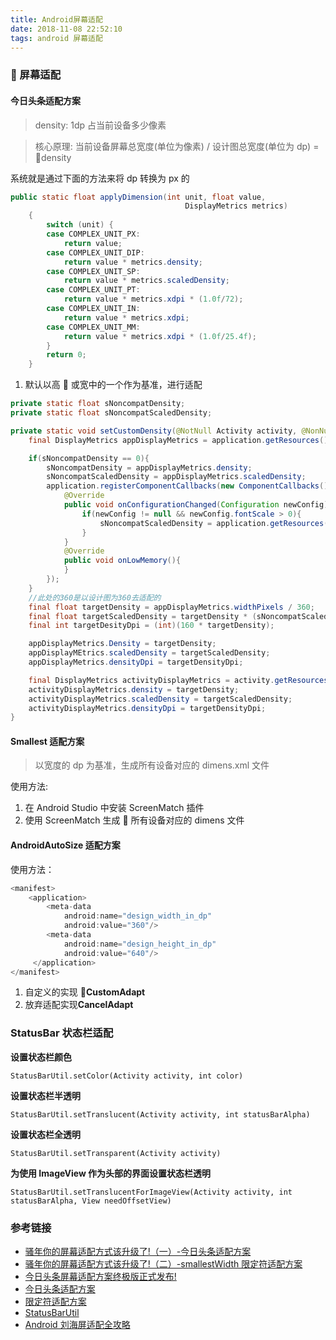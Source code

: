 ```yaml
---
title: Android屏幕适配
date: 2018-11-08 22:52:10
tags: android 屏幕适配
---
```


###  屏幕适配

#### 今日头条适配方案

> density: 1dp 占当前设备多少像素

> 核心原理: 当前设备屏幕总宽度(单位为像素) / 设计图总宽度(单位为 dp) = density

系统就是通过下面的方法来将 dp 转换为 px 的

```java
public static float applyDimension(int unit, float value,
                                       DisplayMetrics metrics)
    {
        switch (unit) {
        case COMPLEX_UNIT_PX:
            return value;
        case COMPLEX_UNIT_DIP:
            return value * metrics.density;
        case COMPLEX_UNIT_SP:
            return value * metrics.scaledDensity;
        case COMPLEX_UNIT_PT:
            return value * metrics.xdpi * (1.0f/72);
        case COMPLEX_UNIT_IN:
            return value * metrics.xdpi;
        case COMPLEX_UNIT_MM:
            return value * metrics.xdpi * (1.0f/25.4f);
        }
        return 0;
    }
```

1. 默认以高  或宽中的一个作为基准，进行适配

```java
private static float sNoncompatDensity;
private static float sNoncompatScaledDensity;

private static void setCustomDensity(@NotNull Activity activity, @NonNull final Application application){
    final DisplayMetrics appDisplayMetrics = application.getResources().getDisplayMetrics();

    if(sNoncompatDensity == 0){
        sNoncompatDensity = appDisplayMetrics.density;
        sNoncompatScaledDensity = appDisplayMetrics.scaledDensity;
        application.registerComponentCallbacks(new ComponentCallbacks(){
            @Override
            public void onConfigurationChanged(Configuration newConfig){
                if(newConfig != null && newConfig.fontScale > 0){
                    sNoncompatScaledDensity = application.getResources().getDisplayMetrics().scaledDensity();
                }
            }
            @Override
            public void onLowMemory(){
            }
        });
    }
    //此处的360是以设计图为360去适配的
    final float targetDensity = appDisplayMetrics.widthPixels / 360;
    final float targetScaledDensity = targetDensity * (sNoncompatScaledDensity / sNoncompatDensity);
    final int targetDesityDpi = (int)(160 * targetDensity);

    appDisplayMetrics.Density = targetDensity;
    appDisplayMEtrics.scaledDensity = targetScaledDensity;
    appDisplayMetrics.densityDpi = targetDensityDpi;

    final DisplayMetrics activityDisplayMetrics = activity.getResources().getDisplayMetrics();
    activityDisplayMetrics.density = targetDensity;
    activityDisplayMetrics.scaledDensity = targetScaledDensity;
    activityDisplayMetrics.densityDpi = targetDensityDpi;
}
```

#### Smallest 适配方案

> 以宽度的 dp 为基准，生成所有设备对应的 dimens.xml 文件

使用方法:

1. 在 Android Studio 中安装 ScreenMatch 插件
2. 使用 ScreenMatch 生成  所有设备对应的 dimens 文件

#### AndroidAutoSize 适配方案

使用方法：

```java
<manifest>
    <application>
        <meta-data
            android:name="design_width_in_dp"
            android:value="360"/>
        <meta-data
            android:name="design_height_in_dp"
            android:value="640"/>
     </application>
</manifest>
```

1. 自定义的实现 **CustomAdapt**
2. 放弃适配实现**CancelAdapt**

### StatusBar 状态栏适配

**设置状态栏颜色**

```
StatusBarUtil.setColor(Activity activity, int color)
```

**设置状态栏半透明**

```
StatusBarUtil.setTranslucent(Activity activity, int statusBarAlpha)
```

**设置状态栏全透明**

```
StatusBarUtil.setTransparent(Activity activity)
```

**为使用 ImageView 作为头部的界面设置状态栏透明**

```
StatusBarUtil.setTranslucentForImageView(Activity activity, int statusBarAlpha, View needOffsetView)
```

### 参考链接

- [骚年你的屏幕适配方式该升级了!（一）-今日头条适配方案](https://juejin.im/post/5b7a29736fb9a019d53e7ee2)
- [骚年你的屏幕适配方式该升级了!（二）-smallestWidth 限定符适配方案](https://juejin.im/post/5ba197e46fb9a05d0b142c62)
- [今日头条屏幕适配方案终极版正式发布!](https://juejin.im/post/5bce688e6fb9a05cf715d1c2)
- [今日头条适配方案](https://mp.weixin.qq.com/s/d9QCoBP6kV9VSWvVldVVwA)
- [限定符适配方案](https://www.jianshu.com/p/1302ad5a4b04)
- [StatusBarUtil](https://github.com/laobie/StatusBarUtil)
- [Android 刘海屏适配全攻略](https://blog.csdn.net/u011810352/article/details/80587531)
